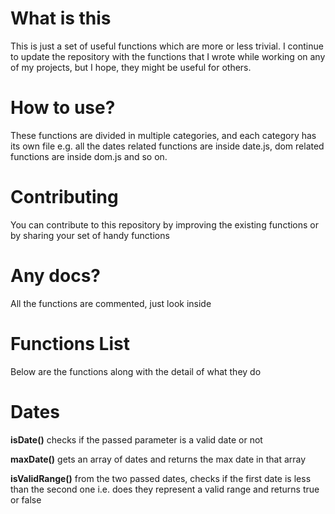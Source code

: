 What is this
=========
This is just a set of useful functions which are more or less trivial. I continue to update the repository with the functions that I wrote while working on any of my projects, but I hope, they might be useful for others.


How to use?
===
These functions are divided in multiple categories, and each category has its own file e.g. all the dates related functions are inside date.js, dom related functions are inside dom.js and so on.

Contributing
===
You can contribute to this repository by improving the existing functions or by sharing your set of handy functions

Any docs?
===
All the functions are commented, just look inside

Functions List
===
Below are the functions along with the detail of what they do

Dates
====
**isDate()** checks if the passed parameter is a valid date or not

**maxDate()** gets an array of dates and returns the max date in that array

**isValidRange()** from the two passed dates, checks if the first date is less than the second one i.e. does they represent a valid range and returns true or false
